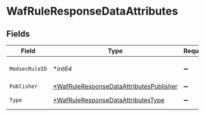 # WafRuleResponseDataAttributes


## Fields

| Field                                                                                                                   | Type                                                                                                                    | Required                                                                                                                | Description                                                                                                             |
| ----------------------------------------------------------------------------------------------------------------------- | ----------------------------------------------------------------------------------------------------------------------- | ----------------------------------------------------------------------------------------------------------------------- | ----------------------------------------------------------------------------------------------------------------------- |
| `ModsecRuleID`                                                                                                          | **int64*                                                                                                                | :heavy_minus_sign:                                                                                                      | Corresponding ModSecurity rule ID.                                                                                      |
| `Publisher`                                                                                                             | [*WafRuleResponseDataAttributesPublisher](../../models/shared/wafruleresponsedataattributespublisher.md)                | :heavy_minus_sign:                                                                                                      | Rule publisher.                                                                                                         |
| `Type`                                                                                                                  | [*WafRuleResponseDataAttributesType](../../models/shared/wafruleresponsedataattributestype.md)                          | :heavy_minus_sign:                                                                                                      | The rule's [type](https://docs.fastly.com/en/guides/managing-rules-on-the-fastly-waf#understanding-the-types-of-rules). |